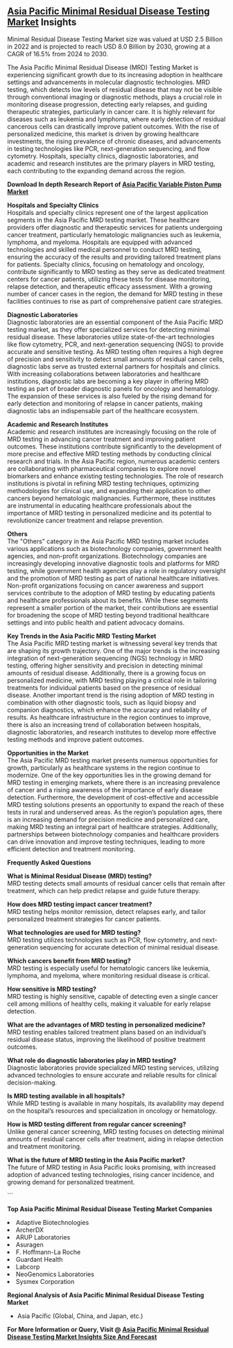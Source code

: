 <h2><a href="https://www.verifiedmarketreports.com/download-sample/?rid=418350&amp;utm_source=Github-Feb&amp;utm_medium=225" target="_blank">Asia Pacific Minimal Residual Disease Testing Market</a> Insights</h2><p>Minimal Residual Disease Testing Market size was valued at USD 2.5 Billion in 2022 and is projected to reach USD 8.0 Billion by 2030, growing at a CAGR of 16.5% from 2024 to 2030.</p><p><p>The Asia Pacific Minimal Residual Disease (MRD) Testing Market is experiencing significant growth due to its increasing adoption in healthcare settings and advancements in molecular diagnostic technologies. MRD testing, which detects low levels of residual disease that may not be visible through conventional imaging or diagnostic methods, plays a crucial role in monitoring disease progression, detecting early relapses, and guiding therapeutic strategies, particularly in cancer care. It is highly relevant for diseases such as leukemia and lymphoma, where early detection of residual cancerous cells can drastically improve patient outcomes. With the rise of personalized medicine, this market is driven by growing healthcare investments, the rising prevalence of chronic diseases, and advancements in testing technologies like PCR, next-generation sequencing, and flow cytometry. Hospitals, specialty clinics, diagnostic laboratories, and academic and research institutes are the primary players in MRD testing, each contributing to the expanding demand across the region.</p> <p><p><strong>Download In depth Research Report of <a href="https://www.verifiedmarketreports.com/download-sample/?rid=236118&amp;utm_source=Pulse-Dec&amp;utm_medium=225" target="_blank">Asia Pacific Variable Piston Pump Market</a></strong></p></p> <p><b>Hospitals and Specialty Clinics</b><br>Hospitals and specialty clinics represent one of the largest application segments in the Asia Pacific MRD testing market. These healthcare providers offer diagnostic and therapeutic services for patients undergoing cancer treatment, particularly hematologic malignancies such as leukemia, lymphoma, and myeloma. Hospitals are equipped with advanced technologies and skilled medical personnel to conduct MRD testing, ensuring the accuracy of the results and providing tailored treatment plans for patients. Specialty clinics, focusing on hematology and oncology, contribute significantly to MRD testing as they serve as dedicated treatment centers for cancer patients, utilizing these tests for disease monitoring, relapse detection, and therapeutic efficacy assessment. With a growing number of cancer cases in the region, the demand for MRD testing in these facilities continues to rise as part of comprehensive patient care strategies.</p> <p><b>Diagnostic Laboratories</b><br>Diagnostic laboratories are an essential component of the Asia Pacific MRD testing market, as they offer specialized services for detecting minimal residual disease. These laboratories utilize state-of-the-art technologies like flow cytometry, PCR, and next-generation sequencing (NGS) to provide accurate and sensitive testing. As MRD testing often requires a high degree of precision and sensitivity to detect small amounts of residual cancer cells, diagnostic labs serve as trusted external partners for hospitals and clinics. With increasing collaborations between laboratories and healthcare institutions, diagnostic labs are becoming a key player in offering MRD testing as part of broader diagnostic panels for oncology and hematology. The expansion of these services is also fueled by the rising demand for early detection and monitoring of relapse in cancer patients, making diagnostic labs an indispensable part of the healthcare ecosystem.</p> <p><b>Academic and Research Institutes</b><br>Academic and research institutes are increasingly focusing on the role of MRD testing in advancing cancer treatment and improving patient outcomes. These institutions contribute significantly to the development of more precise and effective MRD testing methods by conducting clinical research and trials. In the Asia Pacific region, numerous academic centers are collaborating with pharmaceutical companies to explore novel biomarkers and enhance existing testing technologies. The role of research institutions is pivotal in refining MRD testing techniques, optimizing methodologies for clinical use, and expanding their application to other cancers beyond hematologic malignancies. Furthermore, these institutes are instrumental in educating healthcare professionals about the importance of MRD testing in personalized medicine and its potential to revolutionize cancer treatment and relapse prevention.</p> <p><b>Others</b><br>The "Others" category in the Asia Pacific MRD testing market includes various applications such as biotechnology companies, government health agencies, and non-profit organizations. Biotechnology companies are increasingly developing innovative diagnostic tools and platforms for MRD testing, while government health agencies play a role in regulatory oversight and the promotion of MRD testing as part of national healthcare initiatives. Non-profit organizations focusing on cancer awareness and support services contribute to the adoption of MRD testing by educating patients and healthcare professionals about its benefits. While these segments represent a smaller portion of the market, their contributions are essential for broadening the scope of MRD testing beyond traditional healthcare settings and into public health and patient advocacy domains.</p> <p><b>Key Trends in the Asia Pacific MRD Testing Market</b><br>The Asia Pacific MRD testing market is witnessing several key trends that are shaping its growth trajectory. One of the major trends is the increasing integration of next-generation sequencing (NGS) technology in MRD testing, offering higher sensitivity and precision in detecting minimal amounts of residual disease. Additionally, there is a growing focus on personalized medicine, with MRD testing playing a critical role in tailoring treatments for individual patients based on the presence of residual disease. Another important trend is the rising adoption of MRD testing in combination with other diagnostic tools, such as liquid biopsy and companion diagnostics, which enhance the accuracy and reliability of results. As healthcare infrastructure in the region continues to improve, there is also an increasing trend of collaboration between hospitals, diagnostic laboratories, and research institutes to develop more effective testing methods and improve patient outcomes.</p> <p><b>Opportunities in the Market</b><br>The Asia Pacific MRD testing market presents numerous opportunities for growth, particularly as healthcare systems in the region continue to modernize. One of the key opportunities lies in the growing demand for MRD testing in emerging markets, where there is an increasing prevalence of cancer and a rising awareness of the importance of early disease detection. Furthermore, the development of cost-effective and accessible MRD testing solutions presents an opportunity to expand the reach of these tests in rural and underserved areas. As the region’s population ages, there is an increasing demand for precision medicine and personalized care, making MRD testing an integral part of healthcare strategies. Additionally, partnerships between biotechnology companies and healthcare providers can drive innovation and improve testing techniques, leading to more efficient detection and treatment monitoring.</p> <p><b>Frequently Asked Questions</b></p> <p><b>What is Minimal Residual Disease (MRD) testing?</b><br>MRD testing detects small amounts of residual cancer cells that remain after treatment, which can help predict relapse and guide future therapy.</p> <p><b>How does MRD testing impact cancer treatment?</b><br>MRD testing helps monitor remission, detect relapses early, and tailor personalized treatment strategies for cancer patients.</p> <p><b>What technologies are used for MRD testing?</b><br>MRD testing utilizes technologies such as PCR, flow cytometry, and next-generation sequencing for accurate detection of minimal residual disease.</p> <p><b>Which cancers benefit from MRD testing?</b><br>MRD testing is especially useful for hematologic cancers like leukemia, lymphoma, and myeloma, where monitoring residual disease is critical.</p> <p><b>How sensitive is MRD testing?</b><br>MRD testing is highly sensitive, capable of detecting even a single cancer cell among millions of healthy cells, making it valuable for early relapse detection.</p> <p><b>What are the advantages of MRD testing in personalized medicine?</b><br>MRD testing enables tailored treatment plans based on an individual’s residual disease status, improving the likelihood of positive treatment outcomes.</p> <p><b>What role do diagnostic laboratories play in MRD testing?</b><br>Diagnostic laboratories provide specialized MRD testing services, utilizing advanced technologies to ensure accurate and reliable results for clinical decision-making.</p> <p><b>Is MRD testing available in all hospitals?</b><br>While MRD testing is available in many hospitals, its availability may depend on the hospital’s resources and specialization in oncology or hematology.</p> <p><b>How is MRD testing different from regular cancer screening?</b><br>Unlike general cancer screening, MRD testing focuses on detecting minimal amounts of residual cancer cells after treatment, aiding in relapse detection and treatment monitoring.</p> <p><b>What is the future of MRD testing in the Asia Pacific market?</b><br>The future of MRD testing in Asia Pacific looks promising, with increased adoption of advanced testing technologies, rising cancer incidence, and growing demand for personalized treatment.</p> ```</p><p><strong>Top Asia Pacific Minimal Residual Disease Testing Market Companies</strong></p><div data-test-id=""><p><li>Adaptive Biotechnologies</li><li> ArcherDX</li><li> ARUP Laboratories</li><li> Asuragen</li><li> F. Hoffmann-La Roche</li><li> Guardant Health</li><li> Labcorp</li><li> NeoGenomics Laboratories</li><li> Sysmex Corporation</li></p><div><strong>Regional Analysis of&nbsp;Asia Pacific Minimal Residual Disease Testing Market</strong></div><ul><li dir="ltr"><p dir="ltr">Asia Pacific (Global, China, and Japan, etc.)</p></li></ul><p><strong>For More Information or Query, Visit @&nbsp;</strong><strong><a href="https://www.verifiedmarketreports.com/product/minimal-residual-disease-testing-market/?utm_source=Github-Feb&amp;utm_medium=225" target="_blank">Asia Pacific Minimal Residual Disease Testing Market Insights Size And Forecast</a></strong></p></div><h2>&nbsp;</h2><div data-test-id="">&nbsp;</div>
